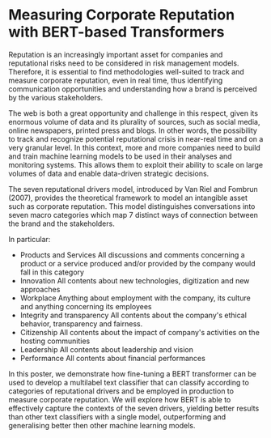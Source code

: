 # Measuring Corporate Reputation with BERT-based Transformers

Reputation is an increasingly important asset for companies and reputational risks need to be considered in risk management models. Therefore, it is essential to find methodologies well-suited to track and measure corporate reputation, even in real time, thus identifying communication opportunities and understanding how a brand is perceived by the various stakeholders. 

The web is both a great opportunity and challenge in this respect, given its enormous volume of data and its plurality of sources, such as social media, online newspapers, printed press and blogs. In other words, the possibility to track and recognize potential reputational crisis in near-real time and on a very granular level. In this context, more and more companies need to build and train machine learning models to be used in their analyses and monitoring systems. This allows them to exploit their ability to scale on large volumes of data and enable data-driven strategic decisions. 

The seven reputational drivers model, introduced by Van Riel and Fombrun (2007), provides the theoretical framework to model an intangible asset such as corporate reputation. This model distinguishes conversations into seven macro categories which map 7 distinct ways of connection between the brand and the stakeholders. 

In particular: 
- Products and Services All discussions and comments concerning a product or a service produced and/or provided by the company would fall in this category
- Innovation All contents about new technologies, digitization and new approaches
- Workplace Anything about employment with the company, its culture and anything concerning its employees
- Integrity and transparency All contents about the company's ethical behavior, transparency and fairness.
- Citizenship All contents about the impact of company's activities on the hosting communities
- Leadership All contents about leadership and vision
- Performance All contents about financial performances

In this poster, we demonstrate how fine-tuning a BERT transformer can be used to develop a multilabel text classifier that can classify according to categories of reputational drivers and be employed in production to measure corporate reputation. We will explore how BERT is able to effectively capture the contexts of the seven drivers, yielding better results than other text classifiers with a single model, outperforming and generalising better then other machine learning models.
